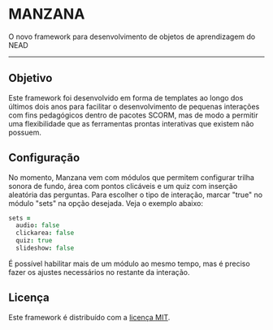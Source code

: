 # MANZANA
O novo framework para desenvolvimento de objetos de aprendizagem do NEAD

-----

## Objetivo
Este framework foi desenvolvido em forma de templates ao longo dos últimos dois anos para facilitar o desenvolvimento de pequenas interações com fins pedagógicos dentro de pacotes SCORM, mas de modo a permitir uma flexibilidade que as ferramentas prontas interativas que existem não possuem.

## Configuração
No momento, Manzana vem com módulos que permitem configurar trilha sonora de fundo, área com pontos clicáveis e um quiz com inserção aleatória das perguntas. Para escolher o tipo de interação, marcar "true" no módulo "sets" na opção desejada. Veja o exemplo abaixo:

```CoffeeScript
sets =
  audio: false
  clickarea: false
  quiz: true
  slideshow: false
```

É possível habilitar mais de um módulo ao mesmo tempo, mas é preciso fazer os ajustes necessários no restante da interação.

## Licença
Este framework é distribuído com a [licença MIT](https://opensource.org/licenses/MIT).

